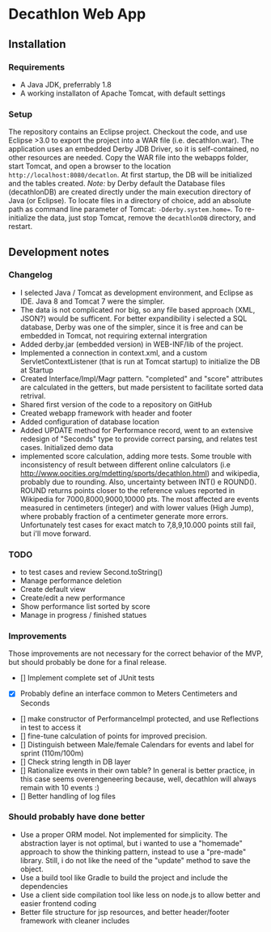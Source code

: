 # Decathlon Web App

## Installation
### Requirements
- A Java JDK, preferrably 1.8
- A working installaton of Apache Tomcat, with default settings

### Setup
The repository contains an Eclipse project. Checkout the code, and use Eclipse >3.0 to export the project into a WAR file (i.e. decathlon.war).
The application uses an embedded Derby JDB Driver, so it is self-contained, no other resources are needed.
Copy the WAR file into the webapps folder, start Tomcat, and open a browser to the location `http://localhost:8080/decatlon`.
At first startup, the DB will be initialized and the tables created.
*Note:* by Derby default the Database files (decathlonDB) are created directly under the main execution directory of Java (or Eclipse). To locate files in a directory of choice, add an absolute path as command line parameter of Tomcat: `-Dderby.system.home=`*<Absolutepath>*.
To re-initialize the data, just stop Tomcat, remove the `decathlonDB` directory, and restart.

## Development notes
### Changelog

- I selected Java / Tomcat as development environment, and Eclipse as IDE. Java 8 and Tomcat 7 were the simpler.
- The data is not complicated nor big, so any file based approach (XML, JSON?) would be sufficent. For better expandibility i selected a SQL database, Derby was one of the simpler, since it is free and can be embedded in Tomcat, not requiring external intergration
- Added derby.jar (embedded version) in WEB-INF/lib of the project.
- Implemented a connection in context.xml, and a custom ServletContextListener (that is run at Tomcat startup) to initialize the DB at Startup
- Created Interface/Impl/Magr pattern. "completed" and "score" attributes are calculated in the getters, but made persistent to facilitate sorted data retrival.
- Shared first version of the code to a repository on GitHub
- Created webapp framework with header and footer
- Added configuration of database location 
- Added UPDATE method for Performance record, went to an extensive redesign of "Seconds" type to provide correct parsing, and relates test cases. Initialized demo data
- implemented score calculation, adding more tests. Some trouble with inconsistency of result between different online calculators (i.e http://www.oocities.org/mdetting/sports/decathlon.html) and wikipedia, probably due to rounding. Also, uncertainty between INT() e ROUND(). ROUND returns points closer to the reference values reported in Wikipedia for 7000,8000,9000,10000 pts. The most affected are events measured in centimeters (integer) and with lower values (High Jump), where probably fraction of a centimeter generate more errors. Unfortunately test cases for exact match to 7,8,9,10.000 points still fail, but i'll move forward.
	
		
### TODO 
- to test cases and review Second.toString()
- Manage performance deletion
- Create default view
- Create/edit a new performance
- Show performance list sorted by score
- Manage in progress / finished statues



### Improvements
Those improvements are not necessary for the correct behavior of the MVP, but should probably be done for a final release.

- [] Implement complete set of JUnit tests
- [X] Probably define an interface common to Meters Centimeters and Seconds
- [] make constructor of PerformanceImpl protected, and use Reflections in test to access it
- [] fine-tune calculation of points for improved precision. 
- [] Distinguish between Male/female Calendars for events and label for sprint (110m/100m)
- [] Check string length in DB layer
- [] Rationalize events in their own table? In general is better practice, in this case seems overengeneering because, well, decathlon will always remain with 10 events :)
- [] Better handling of log files


### Should probably have done better
- Use a proper ORM model. Not implemented for simplicity. The abstraction layer is not optimal, but i wanted to use a "homemade" approach to show the thinking pattern, instead to use a "pre-made" library. Still, i do not like the need of the "update" method to save the object.
- Use a build tool like Gradle to build the project and include the dependencies
- Use a client side compilation tool like less on node.js to allow better and easier frontend coding
- Better file structure for jsp resources, and better header/footer framework with cleaner includes


